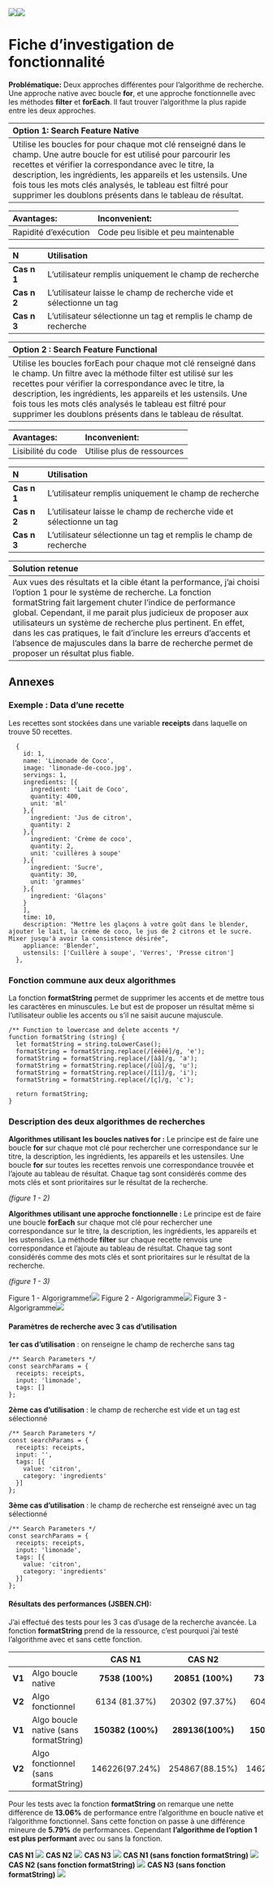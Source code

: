 ![](src/Apose.Words.13ad71f6-c575-4b66-9a7e-4e67450f19d0.001.png)![](src/Apose.Words.13ad71f6-c575-4b66-9a7e-4e67450f19d0.002.png)
# Fiche d’investigation de fonctionnalité
**Problématique:** 
Deux approches différentes pour l’algorithme de recherche. Une approche native avec boucle **for**, et une approche fonctionnelle avec les méthodes **filter** et **forEach**. Il faut trouver l’algorithme la plus rapide entre les deux approches.

| **Option 1: Search Feature Native** |
| :- |
Utilise les boucles for pour chaque mot clé renseigné dans le champ. Une autre boucle for est utilisé pour parcourir les recettes et vérifier la correspondance avec le titre, la description, les ingrédients, les appareils et les ustensils. Une fois tous les mots clés analysés, le tableau est filtré pour supprimer les doublons présents dans le tableau de résultat.|

| Avantages: | Inconvenient: |
| :- | :- | 
| Rapidité d’exécution | Code peu lisible et peu maintenable |

|N| Utilisation|
| :- | :- | 
**Cas n 1** | L’utilisateur remplis uniquement le champ de recherche
**Cas n 2** | L’utilisateur laisse le champ de recherche vide et sélectionne un tag
**Cas n 3** | L’utilisateur sélectionne un tag et remplis le champ de recherche

| **Option 2 : Search Feature Functional** |
| :- |
Utilise les boucles forEach pour chaque mot clé renseigné dans le champ. Un filtre avec la méthode filter est utilisé sur les recettes pour vérifier la correspondance avec le titre, la description, les ingrédients, les appareils et les ustensils. Une fois tous les mots clés analysés le tableau est filtré pour supprimer les doublons présents dans le tableau de résultat.|

| Avantages: | Inconvenient: |
| :- | :- | 
| Lisibilité du code | Utilise plus de ressources |

|N| Utilisation|
| :- | :- | 
**Cas n 1** | L’utilisateur remplis uniquement le champ de recherche
**Cas n 2** | L’utilisateur laisse le champ de recherche vide et sélectionne un tag
**Cas n 3** | L’utilisateur sélectionne un tag et remplis le champ de recherche

|Solution retenue|
|:-|
|Aux vues des résultats et la cible étant la performance, j’ai choisi l’option 1 pour le système de recherche. La fonction formatString fait largement chuter l’indice de performance global. Cependant, il me parait plus judicieux de proposer aux utilisateurs un système de recherche plus pertinent. En effet, dans les cas pratiques, le fait d’inclure les erreurs d’accents et l’absence de majuscules dans la barre de recherche permet de proposer un résultat plus fiable.|

## Annexes 
### **Exemple : Data d’une recette**
Les recettes sont stockées dans une variable **receipts** dans laquelle on trouve 50 recettes.

```
  {
    id: 1,
    name: 'Limonade de Coco',
    image: 'limonade-de-coco.jpg',
    servings: 1,
    ingredients: [{
      ingredient: 'Lait de Coco',
      quantity: 400,
      unit: 'ml'
    },{
      ingredient: 'Jus de citron',
      quantity: 2
    },{
      ingredient: 'Crème de coco',
      quantity: 2,
      unit: 'cuillères à soupe'
    },{
      ingredient: 'Sucre',
      quantity: 30,
      unit: 'grammes'
    },{
      ingredient: 'Glaçons'
    }
    ],
    time: 10,
    description: "Mettre les glaçons à votre goût dans le blender, ajouter le lait, la crème de coco, le jus de 2 citrons et le sucre. Mixer jusqu'à avoir la consistence désirée",
    appliance: 'Blender',
    ustensils: ['Cuillère à soupe', 'Verres', 'Presse citron']
  },
```
### **Fonction commune aux deux algorithmes**

La fonction **formatString** permet de supprimer les accents et de mettre tous les caractères en minuscules. Le but est de proposer un résultat même si l’utilisateur oublie les accents ou s’il ne saisit aucune majuscule.

```
/** Function to lowercase and delete accents */
function formatString (string) {
  let formatString = string.toLowerCase();
  formatString = formatString.replace(/[éèêë]/g, 'e');
  formatString = formatString.replace(/[àâ]/g, 'a');
  formatString = formatString.replace(/[ùû]/g, 'u');
  formatString = formatString.replace(/[îï]/g, 'i');
  formatString = formatString.replace(/[ç]/g, 'c');

  return formatString;
}
```

### **Description des deux algorithmes de recherches**
**Algorithmes utilisant les boucles natives for :** 
Le principe est de faire une boucle **for** sur chaque mot clé pour rechercher une correspondance sur le titre, la description, les ingrédients, les appareils et les ustensiles. Une boucle **for** sur toutes les recettes renvois une correspondance trouvée et l’ajoute au tableau de résultat. Chaque tag sont considérés comme des mots clés et sont prioritaires sur le résultat de la recherche.

*(figure 1 - 2)*

**Algorithmes utilisant une approche fonctionnelle :**
Le principe est de faire une boucle **forEach** sur chaque mot clé pour rechercher une correspondance sur le titre, la description, les ingrédients, les appareils et les ustensiles. La méthode **filter** sur chaque recette renvois une correspondance et l’ajoute au tableau de résultat. Chaque tag sont considérés comme des mots clés et sont prioritaires sur le résultat de la recherche.

*(figure 1 - 3)*

Figure 1 - Algorigramme!![](src/Apose.Words.13ad71f6-c575-4b66-9a7e-4e67450f19d0.003.jpeg)
Figure 2 - Algorigramme![](src/Apose.Words.13ad71f6-c575-4b66-9a7e-4e67450f19d0.004.jpeg)
Figure 3 - Algorigramme![](src/Apose.Words.13ad71f6-c575-4b66-9a7e-4e67450f19d0.005.jpeg)

#### **Paramètres de recherche avec 3 cas d’utilisation**
**1er cas d’utilisation** : on renseigne le champ de recherche sans tag
```
/** Search Parameters */
const searchParams = {
  receipts: receipts,
  input: 'limonade',
  tags: []
};
```
**2ème cas d’utilisation** : le champ de recherche est vide et un tag est sélectionné
```
/** Search Parameters */
const searchParams = {
  receipts: receipts,
  input: '',
  tags: [{
    value: 'citron',
    category: 'ingredients'
  }]
};
```
**3ème cas d’utilisation** : le champ de recherche est renseigné avec un tag sélectionné
```
/** Search Parameters */
const searchParams = {
  receipts: receipts,
  input: 'limonade',
  tags: [{
    value: 'citron',
    category: 'ingredients'
  }]
};
```

#### **Résultats des performances (JSBEN.CH):**

J’ai effectué des tests pour les 3 cas d’usage de la recherche avancée. La fonction **formatString** prend de la ressource, c’est pourquoi j’ai testé l’algorithme avec et sans cette fonction. 

|||**CAS N1**|**CAS N2**|**CAS N3**|**Moyenne**|
| :- | :- | :-: | :-: | :-: | :-: |
|**V1**|Algo boucle native|**7538 (100%)**|**20851 (100%)**|**7361 (100%)**|**100%**|
|**V2**|Algo fonctionnel|6134 (81.37%)|20302 (97.37%)|6042 (82.08%)|**86.94%**|
|**V1**|Algo boucle native (sans formatString)|**150382 (100%)**|**289136(100%)**|**150382(100%)**|**100%**|
|**V2**|Algo fonctionnel (sans formatString)|146226(97.24%)|254867(88.15%)|146226(97.24%)|**94.21%**|

Pour les tests avec la fonction **formatString** on remarque une nette différence de **13.06%** de performance entre l’algorithme en boucle native et l’algorithme fonctionnel. Sans cette fonction on passe à une différence mineure de **5.79%** de performances. Cependant **l’algorithme de l’option 1 est plus performant** avec ou sans la fonction.

**CAS N1**
![](src/Apose.Words.13ad71f6-c575-4b66-9a7e-4e67450f19d0.006.png)
**CAS N2**
![](src/Apose.Words.13ad71f6-c575-4b66-9a7e-4e67450f19d0.007.png)
**CAS N3**
![](src/Apose.Words.13ad71f6-c575-4b66-9a7e-4e67450f19d0.008.png)
**CAS N1 (sans fonction formatString)**
![](src/Apose.Words.13ad71f6-c575-4b66-9a7e-4e67450f19d0.009.png)
**CAS N2 (sans fonction formatString)**
![](src/Apose.Words.13ad71f6-c575-4b66-9a7e-4e67450f19d0.010.png)
**CAS N3 (sans fonction formatString)**
![](src/Apose.Words.13ad71f6-c575-4b66-9a7e-4e67450f19d0.011.png)
